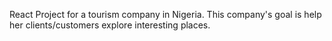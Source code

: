 React Project for a tourism company in Nigeria. This company's goal is help her clients/customers explore interesting places.
